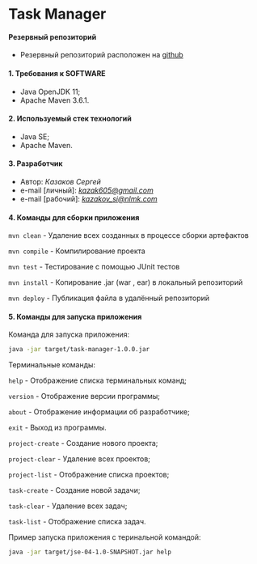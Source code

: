 # Task Manager

#### Резервный репозиторий

- Резервный репозиторий расположен на [github](https://github.com/kazakov-si/jse)

#### 1. Требования к  SOFTWARE

- Java OpenJDK 11;
- Apache Maven 3.6.1.

#### 2. Используемый стек технологий

- Java SE;
- Apache Maven.

#### 3. Разработчик

- Автор: *Казаков Сергей*
- e-mail [личный]: *kazak605@gmail.com*
- e-mail [рабочий]: *kazakov_si@nlmk.com*

#### 4. Команды для сборки приложения

```mvn clean``` - Удаление всех созданных в процессе сборки артефактов

```mvn compile``` - Компилирование проекта

```mvn test``` - Тестирование с помощью JUnit тестов

```mvn install``` - Копирование .jar (war , ear) в локальный репозиторий

```mvn deploy``` - Публикация файла в удалённый репозиторий


#### 5. Команды для запуска приложения

Команда для запуска приложения:
```bash
java -jar target/task-manager-1.0.0.jar
```  

Терминальные команды:

```help``` - Отображение списка терминальных команд;

```version``` - Отображение версии программы;

```about``` - Отображение информации об разработчике;

```exit``` - Выход из программы.

```project-create``` - Создание нового проекта;

```project-clear``` - Удаление всех проектов;

```project-list``` - Отображение списка проектов; 

```task-create``` - Создание новой задачи;
 
```task-clear``` - Удаление всех задач;

```task-list``` - Отображение списка задач.


Пример запуска приложения с теринальной командой:

```bash
java -jar target/jse-04-1.0-SNAPSHOT.jar help
```
